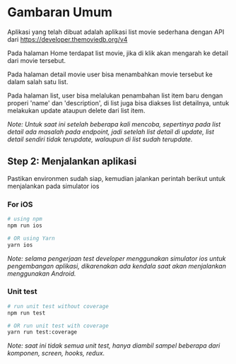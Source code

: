 # Gambaran Umum

Aplikasi yang telah dibuat adalah aplikasi list movie sederhana dengan API dari https://developer.themoviedb.org/v4

Pada halaman Home terdapat list movie, jika di klik akan mengarah ke detail dari movie tersebut.

Pada halaman detail movie user bisa menambahkan movie tersebut ke dalam salah satu list.

Pada halaman list, user bisa melalukan penambahan list item baru dengan properi 'name' dan 'description', di list juga bisa diakses list detailnya, untuk melakukan update ataupun delete dari list item.

_Note: Untuk saat ini setelah beberapa kali mencoba, sepertinya pada list detail ada masalah pada endpoint, jadi setelah list detail di update, list detail sendiri tidak terupdate, walaupun di list sudah terupdate._

## Step 2: Menjalankan aplikasi

Pastikan environmen sudah siap, kemudian jalankan perintah berikut untuk menjalankan pada simulator ios

### For iOS

```bash
# using npm
npm run ios

# OR using Yarn
yarn ios
```

_Note: selama pengerjaan test developer menggunakan simulator ios untuk pengembangan aplikasi, dikarenakan ada kendala saat akan menjalankan menggunakan Android._

### Unit test

```bash
# run unit test without coverage
npm run test

# OR run unit test with coverage
yarn run test:coverage
```

_Note: saat ini tidak semua unit test, hanya diambil sampel beberapa dari komponen, screen, hooks, redux._
